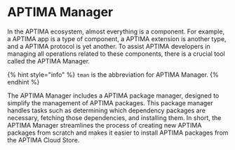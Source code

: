 # APTIMA Manager

In the APTIMA ecosystem, almost everything is a component. For example, a APTIMA app is a type of component, a APTIMA extension is another type, and a APTIMA protocol is yet another. To assist APTIMA developers in managing all operations related to these components, there is a crucial tool called the APTIMA Manager.

{% hint style="info" %}
`tman` is the abbreviation for APTIMA Manager.
{% endhint %}

The APTIMA Manager includes a APTIMA package manager, designed to simplify the management of APTIMA packages. This package manager handles tasks such as determining which dependency packages are necessary, fetching those dependencies, and installing them. In short, the APTIMA Manager streamlines the process of creating new APTIMA packages from scratch and makes it easier to install APTIMA packages from the APTIMA Cloud Store.

